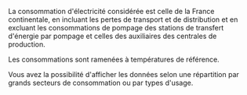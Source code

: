 La consommation d'électricité considérée est celle de la France continentale, en incluant les pertes de transport et de distribution et en excluant les consommations de pompage des stations de transfert d'énergie par pompage et celles des auxiliaires des centrales de production.

Les consommations sont ramenées à températures de référence.

Vous avez la possibilité d'afficher les données selon une répartition par grands secteurs de consommation ou par types d'usage.
